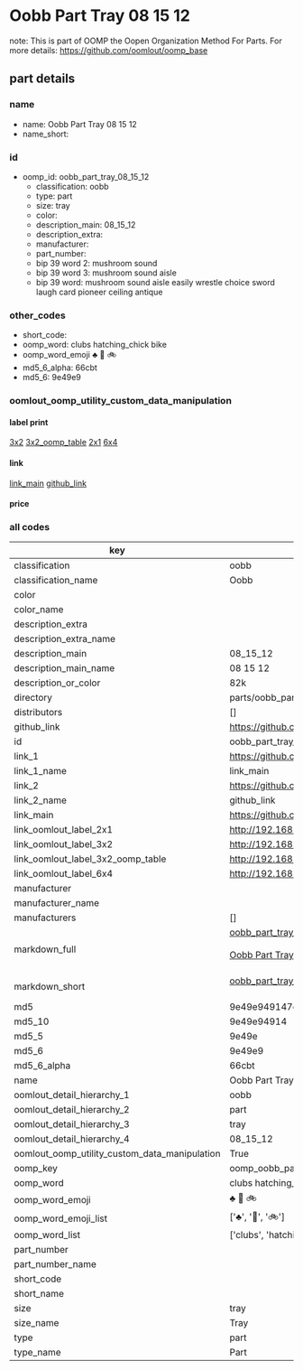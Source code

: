 # Oobb Part Tray 08 15 12  

note: This is part of OOMP the Oopen Organization Method For Parts. For more details: https://github.com/oomlout/oomp_base

##  part details





### name
* name: Oobb Part Tray 08 15 12
* name_short: 
### id
* oomp_id: oobb_part_tray_08_15_12
  * classification: oobb
  * type: part
  * size: tray
  * color: 
  * description_main: 08_15_12
  * description_extra: 
  * manufacturer: 
  * part_number: 
  * bip 39 word 2: mushroom sound
  * bip 39 word 3: mushroom sound aisle
  * bip 39 word: mushroom sound aisle easily wrestle choice sword laugh card pioneer ceiling antique

### other_codes
* short_code: 
* oomp_word: clubs hatching_chick bike
* oomp_word_emoji :clubs: :hatching_chick: :bike:
* md5_6_alpha: 66cbt
* md5_6: 9e49e9






### oomlout_oomp_utility_custom_data_manipulation
#### label print
[3x2](http://192.168.1.245:1112/?label=oomp%2066cbt)
[3x2_oomp_table](http://192.168.1.107:1112/?label=oomp%2066cbt)
[2x1](http://192.168.1.242:1112/?label=oomp%2066cbt)
[6x4](http://192.168.1.55:1112/?label=oomp%2066cbt)    

#### link

[link_main](https://github.com/oomlout/oomlout_oomp_current_version_messy/tree/main/parts/oobb_part_tray_08_15_12) [github_link](https://github.com/oomlout/oomlout_oomp_part_src/tree/main/parts/oobb_part_tray_08_15_12)                             

#### price







### all codes 
| key | value |  
| --- | --- |  
| classification | oobb |  
| classification_name | Oobb |  
| color |  |  
| color_name |  |  
| description_extra |  |  
| description_extra_name |  |  
| description_main | 08_15_12 |  
| description_main_name | 08 15 12 |  
| description_or_color | 82k |  
| directory | parts/oobb_part_tray_08_15_12 |  
| distributors | [] |  
| github_link | https://github.com/oomlout/oomlout_oomp_part_src/tree/main/parts/oobb_part_tray_08_15_12 |  
| id | oobb_part_tray_08_15_12 |  
| link_1 | https://github.com/oomlout/oomlout_oomp_current_version_messy/tree/main/parts/oobb_part_tray_08_15_12 |  
| link_1_name | link_main |  
| link_2 | https://github.com/oomlout/oomlout_oomp_part_src/tree/main/parts/oobb_part_tray_08_15_12 |  
| link_2_name | github_link |  
| link_main | https://github.com/oomlout/oomlout_oomp_current_version_messy/tree/main/parts/oobb_part_tray_08_15_12 |  
| link_oomlout_label_2x1 | http://192.168.1.242:1112/?label=oomp%2066cbt |  
| link_oomlout_label_3x2 | http://192.168.1.245:1112/?label=oomp%2066cbt |  
| link_oomlout_label_3x2_oomp_table | http://192.168.1.107:1112/?label=oomp%2066cbt |  
| link_oomlout_label_6x4 | http://192.168.1.55:1112/?label=oomp%2066cbt |  
| manufacturer |  |  
| manufacturer_name |  |  
| manufacturers | [] |  
| markdown_full | [oobb_part_tray_08_15_12](https://github.com/oomlout/oomlout_oomp_current_version_messy/tree/main/parts/oobb_part_tray_08_15_12)<br>[](https://github.com/oomlout/oomlout_oomp_current_version_messy/tree/main/parts/oobb_part_tray_08_15_12)<br>[Oobb Part Tray 08 15 12](https://github.com/oomlout/oomlout_oomp_current_version_messy/tree/main/parts/oobb_part_tray_08_15_12)<br><br> |  
| markdown_short | [oobb_part_tray_08_15_12](https://github.com/oomlout/oomlout_oomp_current_version_messy/tree/main/parts/oobb_part_tray_08_15_12)<br><br> |  
| md5 | 9e49e949147d9b88a0ff24580b73f48e |  
| md5_10 | 9e49e94914 |  
| md5_5 | 9e49e |  
| md5_6 | 9e49e9 |  
| md5_6_alpha | 66cbt |  
| name | Oobb Part Tray 08 15 12 |  
| oomlout_detail_hierarchy_1 | oobb |  
| oomlout_detail_hierarchy_2 | part |  
| oomlout_detail_hierarchy_3 | tray |  
| oomlout_detail_hierarchy_4 | 08_15_12 |  
| oomlout_oomp_utility_custom_data_manipulation | True |  
| oomp_key | oomp_oobb_part_tray_08_15_12 |  
| oomp_word | clubs hatching_chick bike |  
| oomp_word_emoji | :clubs: :hatching_chick: :bike: |  
| oomp_word_emoji_list | [':clubs:', ':hatching_chick:', ':bike:'] |  
| oomp_word_list | ['clubs', 'hatching_chick', 'bike'] |  
| part_number |  |  
| part_number_name |  |  
| short_code |  |  
| short_name |  |  
| size | tray |  
| size_name | Tray |  
| type | part |  
| type_name | Part |  
